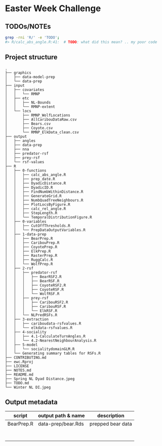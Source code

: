 
<!-- README.md is generated from README.Rmd. Please edit that file -->

# Easter Week Challenge

## TODOs/NOTEs

``` bash
grep -rni 'R/' -e 'TODO';
#> R/calc_abs_angle.R:41:  # TODO: what did this mean? .. my poor code commenting
```

## Project structure

    .
    ├── graphics
    │   ├── data-model-prep
    │   └── data-prep
    ├── input
    │   ├── covariates
    │   │   └── RMNP
    │   ├── etc
    │   │   ├── NL-Bounds
    │   │   └── RMNP-extent
    │   └── locs
    │       ├── RMNP_WolfLocations
    │       ├── AllCaribouDataRaw.csv
    │       ├── Bears.csv
    │       ├── Coyote.csv
    │       └── RMNP_ElkData_clean.csv
    ├── output
    │   ├── angles
    │   ├── data-prep
    │   ├── nna
    │   ├── predator-rsf
    │   ├── prey-rsf
    │   └── rsf-values
    ├── R
    │   ├── 0-functions
    │   │   ├── calc_abs_angle.R
    │   │   ├── prep_date.R
    │   │   ├── DyadicDistance.R
    │   │   ├── DyadicID.R
    │   │   ├── FindNumbWithinDistance.R
    │   │   ├── GenerateGrid.R
    │   │   ├── NumbQuadTreeNeighbours.R
    │   │   ├── PlotLocsByFigure.R
    │   │   ├── calc_rel_angle.R
    │   │   ├── StepLength.R
    │   │   └── TemporalDistributionFigure.R
    │   ├── 0-variables
    │   │   ├── CutOffThresholds.R
    │   │   └── PrepDataOutputVariables.R
    │   ├── 1-data-prep
    │   │   ├── BearPrep.R
    │   │   ├── CaribouPrep.R
    │   │   ├── CoyotePrep.R
    │   │   ├── ElkPrep.R
    │   │   ├── RasterPrep.R
    │   │   ├── RuggCalc.R
    │   │   └── WolfPrep.R
    │   ├── 2-rsf
    │   │   ├── predator-rsf
    │   │   │   ├── BearRSF2.R
    │   │   │   ├── BearRSF.R
    │   │   │   ├── CoyoteRSF2.R
    │   │   │   ├── CoyoteRSF.R
    │   │   │   └── WolfRSF.R
    │   │   ├── prey-rsf
    │   │   │   ├── CaribouRSF2.R
    │   │   │   ├── CaribouRSF.R
    │   │   │   └── ElkRSF.R
    │   │   └── NLPredRSFs.R
    │   ├── 3-extraction
    │   │   ├── cariboudata-rsfvalues.R
    │   │   └── elkdata-rsfvalues.R
    │   ├── 4-sociality
    │   │   ├── 4.1-CalculateTurnAngles.R
    │   │   └── 4.2-NearestNeighbourAnalysis.R
    │   ├── 5-model
    │   │   └── socialitydomainGLM.R
    │   └── Generating summary tables for RSFs.R
    ├── CONTRIBUTING.md
    ├── ewc.Rproj
    ├── LICENSE
    ├── NOTES.md
    ├── README.md
    ├── Spring NL Dyad Distance.jpeg
    ├── TODO.md
    └── Winter NL DI.jpeg

## Output metadata

| script     | output path & name | description       |
| ---------- | ------------------ | ----------------- |
| BearPrep.R | data-prep/bear.Rds | prepped bear data |
|            |                    |                   |
|            |                    |                   |
|            |                    |                   |
|            |                    |                   |
|            |                    |                   |
|            |                    |                   |
|            |                    |                   |
